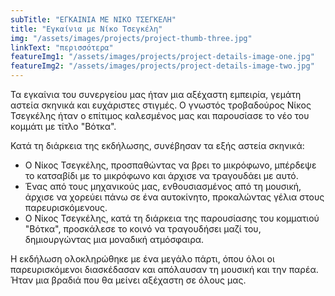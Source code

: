 ```yaml
---
subTitle: "ΕΓΚΑΙΝΙΑ ΜΕ ΝΙΚΟ ΤΣΕΓΚΕΛΗ"
title: "Εγκαίνια με Νίκο Τσεγκέλη"
img: "/assets/images/projects/project-thumb-three.jpg"
linkText: "περισσότερα"
featureImg1: "/assets/images/projects/project-details-image-one.jpg"
featureImg2: "/assets/images/projects/project-details-image-two.jpg"
---
```

Τα εγκαίνια του συνεργείου μας ήταν μια αξέχαστη εμπειρία, γεμάτη αστεία σκηνικά και ευχάριστες στιγμές. Ο γνωστός τροβαδούρος Νίκος Τσεγκέλης ήταν ο επίτιμος καλεσμένος μας και παρουσίασε το νέο του κομμάτι με τίτλο "Βότκα".

Κατά τη διάρκεια της εκδήλωσης, συνέβησαν τα εξής αστεία σκηνικά:

- Ο Νίκος Τσεγκέλης, προσπαθώντας να βρει το μικρόφωνο, μπέρδεψε το κατσαβίδι με το μικρόφωνο και άρχισε να τραγουδάει με αυτό.
- Ένας από τους μηχανικούς μας, ενθουσιασμένος από τη μουσική, άρχισε να χορεύει πάνω σε ένα αυτοκίνητο, προκαλώντας γέλια στους παρευρισκόμενους.
- Ο Νίκος Τσεγκέλης, κατά τη διάρκεια της παρουσίασης του κομματιού "Βότκα", προσκάλεσε το κοινό να τραγουδήσει μαζί του, δημιουργώντας μια μοναδική ατμόσφαιρα.

Η εκδήλωση ολοκληρώθηκε με ένα μεγάλο πάρτι, όπου όλοι οι παρευρισκόμενοι διασκέδασαν και απόλαυσαν τη μουσική και την παρέα. Ήταν μια βραδιά που θα μείνει αξέχαστη σε όλους μας.
